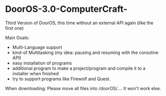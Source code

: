 # DoorOS-3.0-ComputerCraft-
Third Version of DoorOS, this time without an external API again (like the first one)

Main Goals:
- Multi-Language support
- kind-of Multitasking (my idea: pausing and resuming with the coroutine API)
- easy installation of programs
- additional program to make a project/program and compile it to a installer when finished
- try to support programs like Firewolf and Quest.


When downloading:
Please move all files into /doorOS/....
It won't work else.